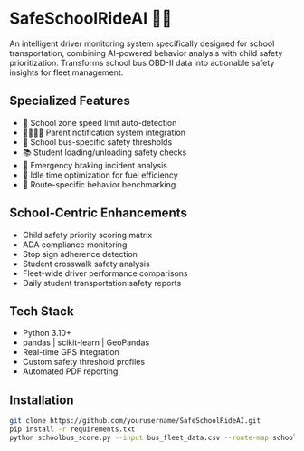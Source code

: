 # SafeSchoolRideAI 🚸🚌

An intelligent driver monitoring system specifically designed for school transportation, combining AI-powered behavior analysis with child safety prioritization. Transforms school bus OBD-II data into actionable safety insights for fleet management.

## Specialized Features
- 🚸 School zone speed limit auto-detection
- 👨👩👧👦 Parent notification system integration
- 🚌 School bus-specific safety thresholds
- 📚 Student loading/unloading safety checks
- 🚨 Emergency braking incident analysis
- 🛑 Idle time optimization for fuel efficiency
- 📍 Route-specific behavior benchmarking

## School-Centric Enhancements
- Child safety priority scoring matrix
- ADA compliance monitoring
- Stop sign adherence detection
- Student crosswalk safety analysis
- Fleet-wide driver performance comparisons
- Daily student transportation safety reports

## Tech Stack
- Python 3.10+
- pandas | scikit-learn | GeoPandas
- Real-time GPS integration
- Custom safety threshold profiles
- Automated PDF reporting

## Installation
```bash
git clone https://github.com/yourusername/SafeSchoolRideAI.git
pip install -r requirements.txt
python schoolbus_score.py --input bus_fleet_data.csv --route-map school_district_map.geojson
